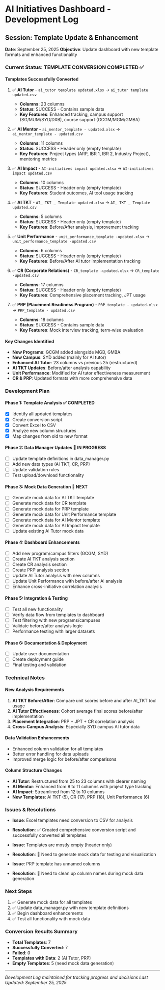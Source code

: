 # AI Initiatives Dashboard - Development Log

## Session: Template Update & Enhancement
**Date**: September 25, 2025
**Objective**: Update dashboard with new template formats and enhanced functionality

### Current Status: TEMPLATE CONVERSION COMPLETED ✅

#### Templates Successfully Converted
1. ✅ **AI Tutor** - `ai_tutor template updated.xlsx` → `ai_tutor template updated.csv`
   - **Columns**: 23 columns
   - **Status**: SUCCESS - Contains sample data
   - **Key Features**: Enhanced tracking, campus support (SG/MUM/SYD/DXB), course support (GCGM/MGM/GMBA)

2. ✅ **AI Mentor** - `ai_mentor_template - updated.xlsx` → `ai_mentor_template - updated.csv`
   - **Columns**: 11 columns
   - **Status**: SUCCESS - Header only (empty template)
   - **Key Features**: Project types (ARP, IBR 1, IBR 2, Industry Project), mentoring metrics

3. ✅ **AI Impact** - `AI-initiatives impact updated.xlsx` → `AI-initiatives impact updated.csv`
   - **Columns**: 10 columns
   - **Status**: SUCCESS - Header only (empty template)
   - **Key Features**: Student outcomes, AI tool usage tracking

4. ✅ **AI TKT** - `AI_ TKT _ Template updated.xlsx` → `AI_ TKT _ Template updated.csv`
   - **Columns**: 5 columns
   - **Status**: SUCCESS - Header only (empty template)
   - **Key Features**: Before/After analysis, improvement tracking

5. ✅ **Unit Performance** - `unit_performance_template -updated.xlsx` → `unit_performance_template -updated.csv`
   - **Columns**: 6 columns
   - **Status**: SUCCESS - Header only (empty template)
   - **Key Features**: Before/After AI tutor implementation tracking

6. ✅ **CR (Corporate Relations)** - `CR_template -updated.xlsx` → `CR_template -updated.csv`
   - **Columns**: 17 columns
   - **Status**: SUCCESS - Header only (empty template)
   - **Key Features**: Comprehensive placement tracking, JPT usage

7. ✅ **PRP (Placement Readiness Program)** - `PRP_template - updated.xlsx` → `PRP_template - updated.csv`
   - **Columns**: 18 columns
   - **Status**: SUCCESS - Contains sample data
   - **Key Features**: Mock interview tracking, term-wise evaluation

#### Key Changes Identified
- **New Programs**: GCGM added alongside MGB, GMBA
- **New Campus**: SYD added (mainly for AI tutor)
- **Enhanced AI Tutor**: 23 columns vs previous 25 (restructured)
- **AI TKT Updates**: Before/after analysis capability
- **Unit Performance**: Modified for AI tutor effectiveness measurement
- **CR & PRP**: Updated formats with more comprehensive data

### Development Plan

#### Phase 1: Template Analysis ✅ COMPLETED
- [x] Identify all updated templates
- [x] Create conversion script
- [x] Convert Excel to CSV
- [x] Analyze new column structures
- [x] Map changes from old to new format

#### Phase 2: Data Manager Updates 🔄 IN PROGRESS
- [ ] Update template definitions in data_manager.py
- [ ] Add new data types (AI TKT, CR, PRP)
- [ ] Update validation rules
- [ ] Test upload/download functionality

#### Phase 3: Mock Data Generation 🔄 NEXT
- [ ] Generate mock data for AI TKT template
- [ ] Generate mock data for CR template
- [ ] Generate mock data for PRP template
- [ ] Generate mock data for Unit Performance template
- [ ] Generate mock data for AI Mentor template
- [ ] Generate mock data for AI Impact template
- [ ] Update existing AI Tutor mock data

#### Phase 4: Dashboard Enhancements
- [ ] Add new program/campus filters (GCGM, SYD)
- [ ] Create AI TKT analysis section
- [ ] Create CR analysis section  
- [ ] Create PRP analysis section
- [ ] Update AI Tutor analysis with new columns
- [ ] Update Unit Performance with before/after AI analysis
- [ ] Enhance cross-initiative correlation analysis

#### Phase 5: Integration & Testing
- [ ] Test all new functionality
- [ ] Verify data flow from templates to dashboard
- [ ] Test filtering with new programs/campuses
- [ ] Validate before/after analysis logic
- [ ] Performance testing with larger datasets

#### Phase 6: Documentation & Deployment
- [ ] Update user documentation
- [ ] Create deployment guide
- [ ] Final testing and validation

### Technical Notes

#### New Analysis Requirements
1. **AI TKT Before/After**: Compare unit scores before and after AI_TKT tool usage
2. **AI Tutor Effectiveness**: Cohort average final scores before/after implementation
3. **Placement Integration**: PRP + JPT + CR correlation analysis
4. **Cross-Campus Analysis**: Especially SYD campus AI tutor data

#### Data Validation Enhancements
- Enhanced column validation for all templates
- Better error handling for data uploads
- Improved merge logic for before/after comparisons

#### Column Structure Changes
- **AI Tutor**: Restructured from 25 to 23 columns with clearer naming
- **AI Mentor**: Enhanced from 8 to 11 columns with project type tracking
- **AI Impact**: Streamlined from 12 to 10 columns
- **New Templates**: AI TKT (5), CR (17), PRP (18), Unit Performance (6)

### Issues & Resolutions
- **Issue**: Excel templates need conversion to CSV for analysis
- **Resolution**: ✅ Created comprehensive conversion script and successfully converted all templates

- **Issue**: Templates are mostly empty (header only)
- **Resolution**: 🔄 Need to generate mock data for testing and visualization

- **Issue**: PRP template has unnamed columns
- **Resolution**: 🔄 Need to clean up column names during mock data generation

### Next Steps
1. ✅ Generate mock data for all templates
2. ✅ Update data_manager.py with new template definitions
3. ✅ Begin dashboard enhancements
4. ✅ Test all functionality with mock data

### Conversion Results Summary
- **Total Templates**: 7
- **Successfully Converted**: 7
- **Failed**: 0
- **Templates with Data**: 2 (AI Tutor, PRP)
- **Empty Templates**: 5 (need mock data generation)

---
*Development Log maintained for tracking progress and decisions*
*Last Updated: September 25, 2025*

